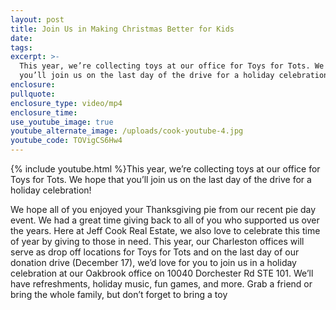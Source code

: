 ```yaml
---
layout: post
title: Join Us in Making Christmas Better for Kids
date:
tags:
excerpt: >-
  This year, we’re collecting toys at our office for Toys for Tots. We hope that
  you’ll join us on the last day of the drive for a holiday celebration!
enclosure:
pullquote:
enclosure_type: video/mp4
enclosure_time:
use_youtube_image: true
youtube_alternate_image: /uploads/cook-youtube-4.jpg
youtube_code: TOVigCS6Hw4
---
```


{% include youtube.html %}This year, we’re collecting toys at our office for Toys for Tots. We hope that you’ll join us on the last day of the drive for a holiday celebration\!

We hope all of you enjoyed your Thanksgiving pie from our recent pie day event. We had a great time giving back to all of you who supported us over the years. Here at Jeff Cook Real Estate, we also love to celebrate this time of year by giving to those in need. This year, our Charleston offices will serve as drop off locations for Toys for Tots and on the last day of our donation drive (December 17), we’d love for you to join us in a holiday celebration at our Oakbrook office on 10040 Dorchester Rd STE 101. We’ll have refreshments, holiday music, fun games, and more. Grab a friend or bring the whole family, but don’t forget to bring a toy